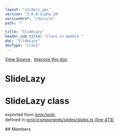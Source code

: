 ```yaml
---
layout: "v2/docs_api"
version: "2.0.0-alpha.10"
versionHref: "/docs/v2"
path: ""

title: "SlideLazy"
header_sub_title: "Class in module "
doc: "SlideLazy"
docType: "class"
---
```



<div class="improve-docs">
  <a href='http://github.com/driftyco/ionic/tree/master/#L'>
    View Source
  </a>
  &nbsp;
  <a href='http://github.com/driftyco/ionic/edit/master/#L'>
    Improve this doc
  </a>
</div>




<h1 class="api-title">

  SlideLazy



</h1>








<h1 class="class export">SlideLazy <span class="type">class</span></h1>
<p class="module">exported from <a href='undefined'>ionic/ionic</a><br/>
defined in <a href="https://github.com/driftyco/ionic2/tree/master/ionic/components/slides/slides.ts#L473-L482">ionic/components/slides/slides.ts (line 473)</a>
</p>
<p></p>
## Members

